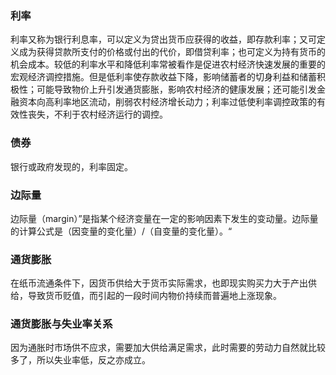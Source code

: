 ### 利率

利率又称为银行利息率，可以定义为贷出货币应获得的收益，即存款利率；又可定义成为获得贷款所支付的价格或付出的代价，即借贷利率；也可定义为持有货币的机会成本。较低的利率水平和降低利率常被看作是促进农村经济快速发展的重要的宏观经济调控措施。但是低利率使存款收益下降，影响储蓄者的切身利益和储蓄积极性；可能导致物价上升引发通货膨胀，影响农村经济的健康发展；还可能引发金融资本向高利率地区流动，削弱农村经济增长动力；利率过低使利率调控政策的有效性丧失，不利于农村经济运行的调控。

### 债券

银行或政府发现的，利率固定。

### 边际量

边际量（margin）”是指某个经济变量在一定的影响因素下发生的变动量。边际量的计算公式是（因变量的变化量）/（自变量的变化量）。“



### 通货膨胀

在纸币流通条件下，因货币供给大于货币实际需求，也即现实购买力大于产出供给，导致货币贬值，而引起的一段时间内物价持续而普遍地上涨现象。



### 通货膨胀与失业率关系

因为通胀时市场供不应求，需要加大供给满足需求，此时需要的劳动力自然就比较多了，所以失业率低，反之亦成立。
